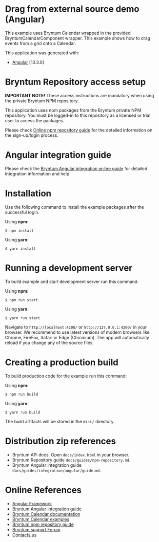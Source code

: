 # Drag from external source demo (Angular)

This example uses Bryntum Calendar wrapped in the provided BryntumCalendarComponent wrapper.
This example shows how to drag events from a grid onto a Calendar.

This application was generated with:

* [Angular](https://angular.io/) [13.3.0]

# Bryntum Repository access setup

**IMPORTANT NOTE!** These access instructions are mandatory when using the private Bryntum NPM repository.

This application uses npm packages from the Bryntum private NPM repository. You must be logged-in to this repository as
a licensed or trial user to access the packages.

Please check [Online npm repository guide](https://bryntum.com/products/calendar/docs/guide/Calendar/npm-repository) for the detailed information on the
sign-up/login process.

# Angular integration guide

Please check the [Bryntum Angular integration online guide](https://bryntum.com/products/calendar/docs/guide/Calendar/integration/angular/guide) for detailed
integration information and help.

# Installation

Use the following command to install the example packages after the successful login.

Using **npm**:

```shell
$ npm install
```

Using **yarn**:

```shell
$ yarn install
```

# Running a development server

To build example and start development server run this command:

Using **npm**:

```shell
$ npm run start
```

Using **yarn**:

```shell
$ yarn run start
```

Navigate to `http://localhost:4200/` or `http://127.0.0.1:4200/` in your browser. We recommend to use latest versions of
modern browsers like Chrome, FireFox, Safari or Edge (Chromium). The app will automatically reload if you change any of
the source files.

# Creating a production build

To build production code for the example run this command:

Using **npm**:

```shell
$ npm run build
```

Using **yarn**:

```shell
$ yarn run build
```

The build artifacts will be stored in the `dist/` directory.

# Distribution zip references

* Bryntum API docs. Open `docs/index.html` in your browser.
* Bryntum Repository guide `docs/guides/npm-repository.md`.
* Bryntum Angular integration guide `docs/guides/integration/angular/guide.md`.

# Online References

* [Angular Framework](https://angular.io)
* [Bryntum Angular integration guide](https://bryntum.com/products/calendar/docs/guide/Calendar/integration/angular/guide)
* [Bryntum Calendar documentation](https://bryntum.com/products/calendar/docs/)
* [Bryntum Calendar examples](https://bryntum.com/products/calendar/examples/)
* [Bryntum npm repository guide](https://bryntum.com/products/calendar/docs/guide/Calendar/npm-repository)
* [Bryntum support Forum](https://forum.bryntum.com/)
* [Contacts us](https://bryntum.com/contact/)
